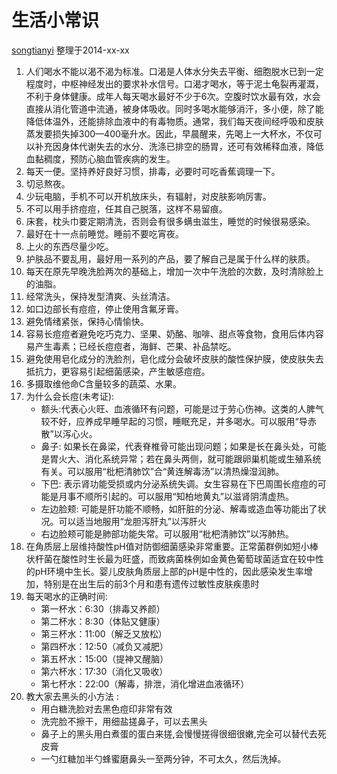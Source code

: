 # 生活小常识

[songtianyi](http://songtianyi.info) 整理于2014-xx-xx

1. 人们喝水不能以渴不渴为标准。口渴是人体水分失去平衡、细胞脱水已到一定程度时，中枢神经发出的要求补水信号。口渴才喝水，等于泥土龟裂再灌溉，不利于身体健康。成年人每天喝水最好不少于6次。空腹时饮水最有效，水会直接从消化管道中流通，被身体吸收。同时多喝水能够消汗，多小便，除了能降低体温外，还能排除血液中的有毒物质。通常，我们每天夜间经呼吸和皮肤蒸发要损失掉300—400毫升水。因此，早晨醒来，先喝上一大杯水，不仅可以补充因身体代谢失去的水分、洗涤已排空的肠胃，还可有效稀释血液，降低血黏稠度，预防心脑血管疾病的发生。
2. 每天一便。坚持养好良好习惯，排毒，必要时可吃香蕉调理一下。  
3. 切忌熬夜。  
4. 少玩电脑，手机不可以开机放床头，有辐射，对皮肤影响厉害。  
5. 不可以用手挤痘痘，任其自己脱落，这样不易留痕。  
6. 床套，枕头巾要定期清洗，否则会有很多螨虫滋生，睡觉的时候很易感染。  
7. 最好在十一点前睡觉。睡前不要吃宵夜。  
8. 上火的东西尽量少吃。  
9. 护肤品不要乱用，最好用一系列的产品，要了解自己是属于什么样的肤质。  
10. 每天在原先早晚洗脸两次的基础上，增加一次中午洗脸的次数，及时清除脸上的油脂。
11. 经常洗头，保持发型清爽、头丝清洁。
12. 如口边部长有痘痘，停止使用含氟牙膏。
13. 避免情绪紧张，保持心情愉快。
14. 容易长痘痘者避免吃巧克力、坚果、奶酪、咖啡、甜点等食物，食用后体内容易产生毒素；已经长痘痘者，海鲜、芒果、补品禁吃。
15. 避免使用皂化成分的洗脸剂，皂化成分会破坏皮肤的酸性保护膜，使皮肤失去抵抗力，更容易引起细菌感染，产生敏感痘痘。
16. 多摄取维他命C含量较多的蔬菜、水果。
17. 为什么会长痘(未考证):
    * 额头:代表心火旺、血液循环有问题，可能是过于劳心伤神。这类的人脾气较不好，应养成早睡早起的习惯，睡眠充足，并多喝水。可以服用“导赤散”以泻心火。
    * 鼻子: 如果长在鼻梁，代表脊椎骨可能出现问题；如果是长在鼻头处，可能是胃火大、消化系统异常；若在鼻头两侧，就可能跟卵巢机能或生殖系统有关。可以服用“枇杷清肺饮”合“黄连解毒汤”以清热燥湿润肺。
    * 下巴: 表示肾功能受损或内分泌系统失调。女生容易在下巴周围长痘痘的可能是月事不顺所引起的。可以服用“知柏地黄丸”以滋肾阴清虚热。
    * 左边脸颊: 可能是肝功能不顺畅，如肝脏的分泌、解毒或造血等功能出了状况。可以适当地服用“龙胆泻肝丸”以泻肝火
    * 右边脸颊可能是肺部功能失常。可以服用“枇杷清肺饮”以泻肺热。
18. 在角质层上层维持酸性pH值对防御细菌感染非常重要。正常菌群例如短小棒状杆菌在酸性时生长最为旺盛，而致病菌株例如金黄色葡萄球菌适宜在较中性的pH环境中生长。婴儿皮肤角质层上部的pH是中性的，因此感染发生率增加，特别是在出生后的前3个月和患有遗传过敏性皮肤疾患时
19. 每天喝水的正确时间:
    * 第一杯水：6:30（排毒又养颜）
    * 第二杯水：8:30（体贴又健康）
    * 第三杯水：11:00（解乏又放松）
    * 第四杯水：12:50（减负又减肥）
    * 第五杯水：15:00（提神又醒脑）
    * 第六杯水：17:30（消化又吸收）
    * 第七杯水：22:00（解毒，排泄，消化增进血液循环）
20. 教大家去黑头的小方法 :
    * 用白糖洗脸对去黑色痘印非常有效 
    * 洗完脸不擦干，用细盐搓鼻子，可以去黑头 
    * 鼻子上的黑头用白煮蛋的蛋白来搓,会慢慢搓得很细很嫩,完全可以替代去死皮膏
    * 一勺红糖加半勺蜂蜜磨鼻头一至两分钟，不可太久，然后洗掉。
